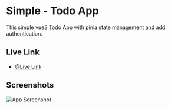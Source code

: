 
# Simple - Todo App

This simple vue3 Todo App with pinia state management and add authentication.

## Live Link

- [@Live Link](https://vue3-todo-app-pinia-with-auth.vercel.app/)


## Screenshots

![App Screenshot](https://i.ibb.co/WFL0FZ4/todo-app.jpg)

